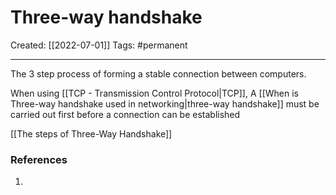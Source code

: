 

# Three-way handshake
Created:  [[2022-07-01]]
Tags: #permanent 

---
The 3 step process of forming a stable connection between computers. 

When using [[TCP - Transmission Control Protocol|TCP]], A [[When is Three-way handshake used in networking|three-way handshake]] must be carried out first before a connection can be established 


[[The steps of Three-Way Handshake]]


















### References
1. 
